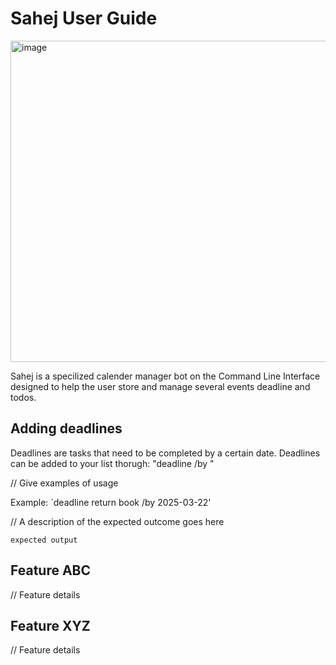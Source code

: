 # Sahej User Guide
<img width="514" alt="image" src="https://github.com/user-attachments/assets/1c9120ff-6dd2-4460-8f78-3895bbbd53aa" />

Sahej is a specilized calender manager bot on the Command Line Interface designed to help the user store and manage several events deadline and todos. 

## Adding deadlines

Deadlines are tasks that need to be completed by a certain date. Deadlines can be added to your list thorugh:  "deadline <name of the deadline> /by <date in YYYY-MM_DD>"

// Give examples of usage

Example: `deadline return book /by 2025-03-22'

// A description of the expected outcome goes here

```
expected output
```

## Feature ABC

// Feature details


## Feature XYZ

// Feature details
